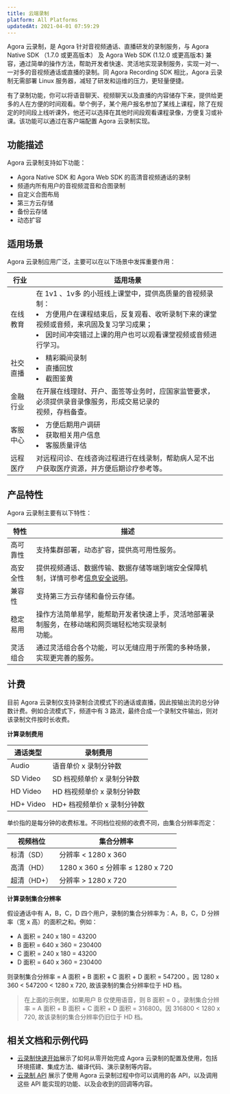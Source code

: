 ```yaml
---
title: 云端录制
platform: All Platforms
updatedAt: 2021-04-01 07:59:29
---
```

Agora 云录制，是 Agora 针对音视频通话、直播研发的录制服务，与 Agora Native SDK （1.7.0 或更高版本） 及 Agora Web SDK (1.12.0 或更高版本) 兼容，通过简单的操作方法，帮助开发者快速、灵活地实现录制服务，实现一对一、一对多的音视频通话或直播的录制。同 Agora Recording SDK 相比，Agora 云录制无需部署 Linux 服务器，减轻了研发和运维的压力，更轻量便捷。

有了录制功能，你可以将语音聊天、视频聊天以及直播的内容储存下来，提供给更多的人在方便的时间观看。举个例子，某个用户报名参加了某线上课程，除了在规定的时间段上线听课外，他还可以选择在其他时间段观看课程录像，方便复习或补课。该功能可以通过在客户端配置 Agora 云录制实现。

## 功能描述

Agora 云录制支持如下功能：

- Agora Native SDK 和 Agora Web SDK 的高清音视频通话的录制
- 频道内所有用户的音视频混音和合图录制
- 自定义合图布局
- 第三方云存储
- 备份云存储
- 动态扩容

## 适用场景

Agora 云录制应用广泛，主要可以在以下场景中发挥重要作用：

| 行业     | 适用场景                                                     |
| -------- | ------------------------------------------------------------ |
| 在线教育 | 在 1v1 、1v多 的小班线上课堂中，提供高质量的音视频录制：<li>方便用户在课程结束后，反复观看、收听录制下来的课堂视频或音频，来巩固及复习学习成果；<li>因时间冲突错过上课的用户也可以观看课堂视频或音频进行学习。 |
| 社交直播 | <li>精彩瞬间录制<li>直播回放<li>截图鉴黄                                 |
| 金融行业 | 在开展在线理财、开户、面签等业务时，应国家监管要求，必须提供录音录像服务，形成交易记录的<br>视频，存档备查。 |
| 客服中心 | <li>方便后期用户调研<li>获取相关用户信息<li>客服质量评估                 |
| 远程医疗 | 对远程问诊、在线咨询过程进行在线录制，帮助病人足不出户获取医疗资源，并方便后期诊疗参考等。 |

## 产品特性

Agora 云录制主要有以下特性：

| 特性     | 描述                                                         |
| -------- | ------------------------------------------------------------ |
| 高可靠性 | 支持集群部署，动态扩容，提供高可用性服务。                   |
| 高安全性 | 提供视频通话、数据传输、数据存储等端到端安全保障机制，详情可参考[信息安全说明](https://docs.agora.io/cn/Agora%20Platform/security)。 |
| 兼容性   | 支持第三方云存储和备份云存储。  |
| 稳定易用 | 操作方法简单易学，能帮助开发者快速上手，灵活地部署录制服务，在移动端和网页端轻松地实现录制<br>功能。 |
| 灵活组合 | 通过灵活组合各个功能，可以无缝应用于所需的多种场景，实现更完善的服务。 |

## 计费

目前 Agora 云录制仅支持录制合流模式下的通话或直播，因此按输出流的总分钟数计费。例如合流模式下，频道中有 3 路流，最终合成一个录制文件输出，则对该录制文件按时长收费。

**计算录制费用**

| 通话类型  | 录制费用                    |
| --------- | --------------------------- |
| Audio     | 语音单价 x 录制分钟数       |
| SD Video  | SD 档视频单价 x 录制分钟数  |
| HD Video  | HD 档视频单价 x 录制分钟数  |
| HD+ Video | HD+ 档视频单价 x 录制分钟数 |

单价指的是每分钟的收费标准。不同档位视频的收费不同，由集合分辨率而定：

| 视频档位    | 集合分辨率                       |
| ----------- | -------------------------------- |
| 标清（SD）  | 分辨率 < 1280 x 360              |
| 高清（HD）  | 1280 x 360 ≤ 分辨率 ≤ 1280 x 720 |
| 超清（HD+） | 分辨率 > 1280 x 720              |

**计算录制集合分辨率**

假设通话中有 A，B，C，D 四个用户，录制的集合分辨率为：A，B，C，D 分辨率（宽 x 高）的面积之和。例如：

- A 面积 = 240 x 180 = 43200
- B 面积 = 640 x 360 = 230400
- C 面积 = 240 x 180 = 43200
- D 面积 = 640 x 360 = 230400

则录制集合分辨率 = A 面积 + B 面积 + C 面积 + D 面积 = 547200 。因 1280 x 360 < 547200 < 1280 x 720, 故该录制的集合分辨率位于 HD 档。

> 在上面的示例里，如果用户 B 仅使用语音，则 B 面积 = 0 。录制集合分辨率 = A 面积 + B 面积 + C 面积 + D 面积 = 316800。因 316800 < 1280 x 720, 故该录制的集合分辨率仍旧位于 HD 档。

## 相关文档和示例代码

- [云录制快速开始](https://docs.agora.io/cn/Quickstart%20Guide/cloud_recording)展示了如何从零开始完成 Agora 云录制的配置及使用，包括环境搭建、集成方法、编译代码、演示录制等内容。
- [云录制 API](https://docs.agora.io/cn/API%20Reference/cloud_recording_api) 展示了使用 Agora 云录制过程中你可以调用的各 API，以及调用这些 API 能实现的功能、以及会收到的回调等内容。



 

 